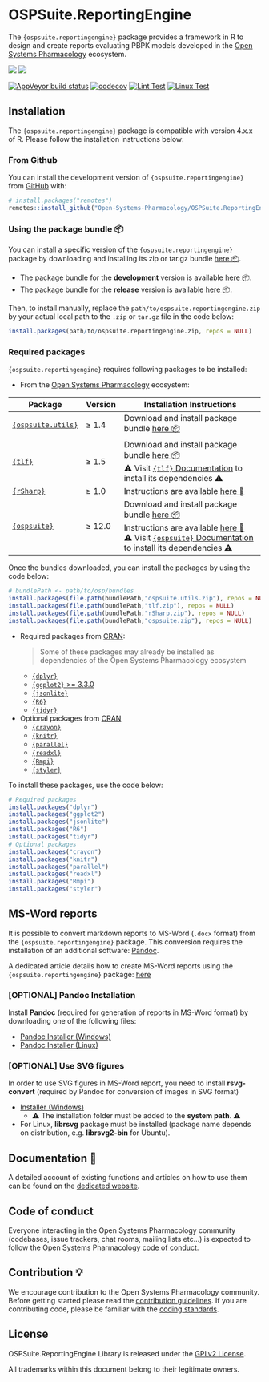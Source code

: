 # OSPSuite.ReportingEngine

The `{ospsuite.reportingengine}` package provides a framework in R to design and create reports evaluating PBPK models developed in the [Open Systems Pharmacology](https://github.com/Open-Systems-Pharmacology) ecosystem.


<!-- badges: start -->

  [![](https://img.shields.io/github/downloads/Open-Systems-Pharmacology/OSPSuite.ReportingEngine/latest/total?label=%E2%AD%B3%20Downloads%20latest%20release)](https://github.com/Open-Systems-Pharmacology/OSPSuite.ReportingEngine/releases/latest)
  [![](https://img.shields.io/github/downloads/Open-Systems-Pharmacology/OSPSuite.ReportingEngine/total?label=%E2%AD%B3%20Downloads%20total)](https://github.com/Open-Systems-Pharmacology/OSPSuite.ReportingEngine/releases)

  [![AppVeyor build status](https://ci.appveyor.com/api/projects/status/github/Open-Systems-Pharmacology/OSPSuite.ReportingEngine?branch=develop&svg=true)](https://ci.appveyor.com/project/open-systems-pharmacology-ci/OSPSuite-ReportingEngine/branch/develop)
  [![codecov](https://codecov.io/gh/Open-Systems-Pharmacology/OSPSuite.ReportingEngine/branch/develop/graph/badge.svg)](https://codecov.io/gh/Open-Systems-Pharmacology/OSPSuite.ReportingEngine)
  [![Lint Test](https://img.shields.io/github/actions/workflow/status/Open-Systems-Pharmacology/OSPSuite.ReportingEngine/lint.yaml?logo=githubactions&logoColor=white&label=lint)](https://github.com/Open-Systems-Pharmacology/OSPSuite.ReportingEngine/actions/workflows/lint.yaml)
  [![Linux Test](https://img.shields.io/github/actions/workflow/status/Open-Systems-Pharmacology/OSPSuite.ReportingEngine/LinuxImages.yml?logo=githubactions&logoColor=white&label=linux%20tests)](https://github.com/Open-Systems-Pharmacology/OSPSuite.ReportingEngine/actions/workflows/LinuxImages.yml)

<!-- badges: end -->

## Installation

The `{ospsuite.reportingengine}` package is compatible with version 4.x.x of R. Please follow the installation instructions below:

### From Github <img src=https://avatars.githubusercontent.com/github width=15px></img>

You can install the development version of `{ospsuite.reportingengine}` from [GitHub](https://github.com/) with:

```r
# install.packages("remotes")
remotes::install_github("Open-Systems-Pharmacology/OSPSuite.ReportingEngine")
```
### Using the package bundle &#128230;

You can install a specific version of the `{ospsuite.reportingengine}` package by downloading and installing its zip or tar.gz bundle [here &#128230;](https://ci.appveyor.com/project/open-systems-pharmacology-ci/OSPSuite-ReportingEngine/history).

- The package bundle for the __development__ version is available [here &#128230;](https://ci.appveyor.com/project/open-systems-pharmacology-ci/OSPSuite-ReportingEngine/branch/develop/artifacts).
- The package bundle for the __release__ version is available [here &#128230;](https://ci.appveyor.com/project/open-systems-pharmacology-ci/OSPSuite-ReportingEngine/branch/master/artifacts).

Then, to install manually, replace the `path/to/ospsuite.reportingengine.zip` by your actual local path to the `.zip` or `tar.gz` file in the code below:

```r
install.packages(path/to/ospsuite.reportingengine.zip, repos = NULL)
```

### Required packages

`{ospsuite.reportingengine}` requires following packages to be installed:

- From the [Open Systems Pharmacology](https://github.com/Open-Systems-Pharmacology) ecosystem:

|Package|Version|Installation Instructions|
|-------|-------|------------|
|[`{ospsuite.utils}`](https://github.com/Open-Systems-Pharmacology/OSPSuite.RUtils)|$\geq$ 1.4|Download and install package bundle [here &#128230;](https://github.com/Open-Systems-Pharmacology/OSPSuite.RUtils/releases)|
|[`{tlf}`](https://github.com/Open-Systems-Pharmacology/TLF-Library)|$\geq$ 1.5|Download and install package bundle [here &#128230;](https://github.com/Open-Systems-Pharmacology/TLF-Library/releases)<br>&#9888; Visit [`{tlf}` Documentation](https://github.com/Open-Systems-Pharmacology/TLF-Library) to install its dependencies &#9888;|
|[`{rSharp}`](https://github.com/Open-Systems-Pharmacology/rSharp)|$\geq$ 1.0|Instructions are available [here &#128214;](https://github.com/Open-Systems-Pharmacology/rSharp#installation)|
|[`{ospsuite}`](https://github.com/Open-Systems-Pharmacology/OSPSuite-R)|$\geq$ 12.0|Download and install package bundle [here &#128230;](https://github.com/Open-Systems-Pharmacology/OSPSuite-R/releases)<br>Instructions are available [here &#128214;](https://github.com/Open-Systems-Pharmacology/OSPSuite-R#installation)<br>&#9888; Visit [`{ospsuite}` Documentation](https://github.com/Open-Systems-Pharmacology/OSPSuite-R) to install its dependencies &#9888;|

Once the bundles downloaded, you can install the packages by using the code below:

```r
# bundlePath <- path/to/osp/bundles
install.packages(file.path(bundlePath,"ospsuite.utils.zip"), repos = NULL)
install.packages(file.path(bundlePath,"tlf.zip"), repos = NULL)
install.packages(file.path(bundlePath,"rSharp.zip"), repos = NULL)
install.packages(file.path(bundlePath,"ospsuite.zip"), repos = NULL)
```

- Required packages from [CRAN](https://cran.r-project.org/):
  > Some of these packages may already be installed as dependencies of the Open Systems Pharmacology ecosystem
  - [`{dplyr}`](https://cran.r-project.org/web/packages/dplyr)
  - [`{ggplot2}` >= 3.3.0](https://cran.r-project.org/web/packages/ggplot2) 
  - [`{jsonlite}`](https://cran.r-project.org/web/packages/jsonlite)
  - [`{R6}`](https://cran.r-project.org/web/packages/R6)
  - [`{tidyr}`](https://cran.r-project.org/web/packages/tidyr)
- Optional packages from [CRAN](https://cran.r-project.org/)
  - [`{crayon}`](https://cran.r-project.org/web/packages/crayon)
  - [`{knitr}`](https://cran.r-project.org/web/packages/knitr)
  - [`{parallel}`](https://cran.r-project.org/web/packages/parallel)
  - [`{readxl}`](https://cran.r-project.org/web/packages/readxl)
  - [`{Rmpi}`](https://cran.r-project.org/web/packages/Rmpi)
  - [`{styler}`](https://cran.r-project.org/web/packages/styler)
  
To install these packages, use the code below:

```r
# Required packages
install.packages("dplyr")
install.packages("ggplot2")
install.packages("jsonlite")
install.packages("R6")
install.packages("tidyr")
# Optional packages
install.packages("crayon")
install.packages("knitr")
install.packages("parallel")
install.packages("readxl")
install.packages("Rmpi")
install.packages("styler")
```

## MS-Word reports

It is possible to convert markdown reports to MS-Word (`.docx` format) from the `{ospsuite.reportingengine}` package.
This conversion requires the installation of an additional software: [Pandoc](https://pandoc.org/).

A dedicated article details how to create MS-Word reports using the `{ospsuite.reportingengine}` package: [here](https://www.open-systems-pharmacology.org/OSPSuite.ReportingEngine/dev/articles/word-report.html)

### [OPTIONAL] Pandoc Installation

Install **Pandoc** (required for generation of reports in MS-Word format) by downloading one of the following files:

- [Pandoc Installer (Windows)](https://github.com/jgm/pandoc/releases/download/2.9.2.1/pandoc-2.9.2.1-windows-x86_64.msi)
- [Pandoc Installer (Linux)](https://github.com/jgm/pandoc/releases/download/2.9.2.1/pandoc-2.9.2.1-linux-amd64.tar.gz)

### [OPTIONAL] Use SVG figures

In order to use SVG figures in MS-Word report, you need to install **rsvg-convert** (required by Pandoc for conversion of images in SVG format)

- [Installer (Windows)](https://github.com/miyako/console-rsvg-convert/releases)
  - &#9888; The installation folder must be added to the **system path**. &#9888;
- For Linux, **librsvg** package must be installed (package name depends on distribution, e.g. **librsvg2-bin** for Ubuntu).

## Documentation &#128214;

A detailed account of existing functions and articles on how to use them can be found on the [dedicated website](https://www.open-systems-pharmacology.org/OSPSuite.ReportingEngine/).

## Code of conduct

Everyone interacting in the Open Systems Pharmacology community (codebases, issue trackers, chat rooms, mailing lists etc...) is expected to follow the Open Systems Pharmacology [code of conduct](https://github.com/Open-Systems-Pharmacology/Suite/blob/master/CODE_OF_CONDUCT.md).

## Contribution &#128161;

We encourage contribution to the Open Systems Pharmacology community. Before getting started please read the [contribution guidelines](https://github.com/Open-Systems-Pharmacology/Suite/blob/master/CONTRIBUTING.md). If you are contributing code, please be familiar with the [coding standards](https://github.com/Open-Systems-Pharmacology/Suite/blob/master/CODING_STANDARDS_R.md).

## License

OSPSuite.ReportingEngine Library is released under the [GPLv2 License](LICENSE).

All trademarks within this document belong to their legitimate owners.
